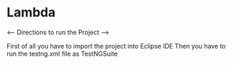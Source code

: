# Lambda

<-- Directions to run the Project -->

First of all you have to import the project into Eclipse IDE
Then you have to run the testng.xml file as TestNGSuite

